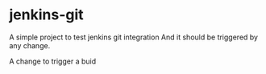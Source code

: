 # jenkins-git

A simple project to test jenkins git integration
And it should be triggered by any change.

A change to trigger a buid
